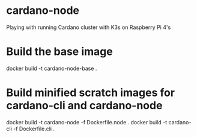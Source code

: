 # cardano-node
Playing with running Cardano cluster with K3s on Raspberry Pi 4's

# Build the base image
docker build -t cardano-node-base .

# Build minified scratch images for cardano-cli and cardano-node
docker build -t cardano-node -f Dockerfile.node .
docker build -t cardano-cli -f Dockerfile.cli .